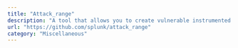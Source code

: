 ```yaml
---
title: "Attack_range"
description: "A tool that allows you to create vulnerable instrumented local or cloud environments to simulate attacks against and collect the data into Splunk"
url: "https://github.com/splunk/attack_range"
category: "Miscellaneous"
---
```

